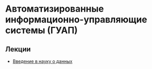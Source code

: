 # Автоматизированные информационно-управляющие системы (ГУАП)

## Лекции

- [Введение в науку о данных](https://storage.googleapis.com/openimages/web/index.html)
